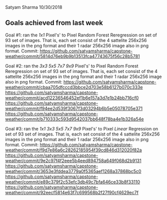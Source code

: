 Satyam Sharma
10/30/2018


## Goals achieved from last week
Goal #1:
ran the *1x1* Pixel's' to Pixel Random Forest Reregression on set of 93 set of images.  That is, each set consist of the 4 sattelite 256x256 images in the png format and their 1 radar 256x256 image also in png format.
Commit:
https://github.com/satyamsharma/capstone-weather/commit/5814d76eb9b9b13513fca47743675f56c28b5781

Goal #2:
ran the *3x3* *5x5* *7x7* *9x9* Pixel's' to Pixel Random Forest Reregression on set of 93 set of images. That is, each set consist of the 4 sattelite 256x256 images in the png format and their 1 radar 256x256 image also in png format.
Commit:
https://github.com/satyamsharma/capstone-weather/commit/cbaa705dfcccd3bbce2d703e58b6127b070c333e
https://github.com/satyamsharma/capstone-weather/commit/acd12236546452ef1b6e157a3d7e1b24bb716cf0
https://github.com/satyamsharma/capstone-weather/commit/f94ee2d539f3067f3d03294b6b5e05078705e371
https://github.com/satyamsharma/capstone-weather/commit/b710333c593d9542037bb648f78ba4e1b326a54e

Goal #3:
ran the *1x1* *3x3* *5x5* *7x7* *9x9* Pixel's' to Pixel *Linear* Regression on set of 93 set of images. That is, each set consist of the 4 sattelite 256x256 images in the png format and their 1 radar 256x256 image also in png format.
Commit:
https://github.com/satyamsharma/capstone-weather/commit/f9d7e86a6c28262185954f39cd846d312020f82a
https://github.com/satyamsharma/capstone-weather/commit/9e2c97f4f2eee5b4eed894758a649f068d2b9131
https://github.com/satyamsharma/capstone-weather/commit/3653e3fddea3779a0f5365aef1268a37868bc5c0
https://github.com/satyamsharma/capstone-weather/commit/e89c379f2c53efc3db49c7bfa646ce33b8f33110
https://github.com/satyamsharma/capstone-weather/commit/92eecf5814e63f7c699568b2f27f90cf4629ec7f
